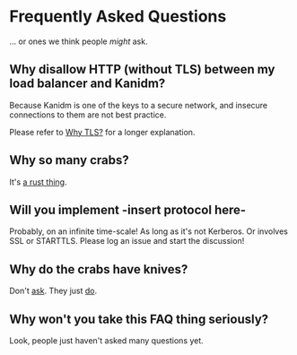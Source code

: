 # Frequently Asked Questions

... or ones we think people _might_ ask.

## Why disallow HTTP (without TLS) between my load balancer and Kanidm?

Because Kanidm is one of the keys to a secure network, and insecure connections to them are not best
practice.

Please refer to [Why TLS?](why_tls.md) for a longer explanation.

## Why so many crabs?

It's [a rust thing](https://rustacean.net).

## Will you implement -insert protocol here-

Probably, on an infinite time-scale! As long as it's not Kerberos. Or involves SSL or STARTTLS.
Please log an issue and start the discussion!

## Why do the crabs have knives?

Don't [ask](https://www.youtube.com/watch?v=0QaAKi0NFkA). They just
[do](https://www.youtube.com/shorts/WizH5ae9ozw).

## Why won't you take this FAQ thing seriously?

Look, people just haven't asked many questions yet.
